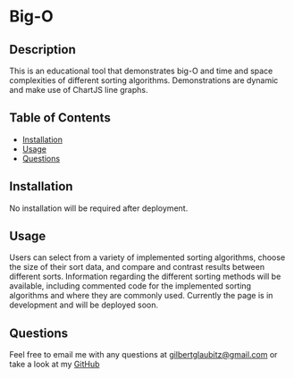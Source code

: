 # Big-O

## Description
This is an educational tool that demonstrates big-O and time and space complexities of different sorting algorithms. Demonstrations are dynamic and make use of ChartJS line graphs. 

## Table of Contents
- [Installation](#installation)
- [Usage](#usage)
- [Questions](#questions)

## Installation
No installation will be required after deployment.

## Usage
Users can select from a variety of implemented sorting algorithms, choose the size of their sort data, and compare and contrast results between different sorts. Information regarding the different sorting methods will be available, including commented code for the implemented sorting algorithms and where they are commonly used. Currently the page is in development and will be deployed soon.

## Questions
Feel free to email me with any questions at gilbertglaubitz@gmail.com or take a look at my [GitHub](https://github.com/Qlaub)

